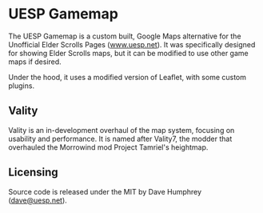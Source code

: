 # UESP Gamemap

The UESP Gamemap is a custom built, Google Maps alternative for the Unofficial Elder Scrolls Pages (www.uesp.net). It was specifically designed for showing Elder Scrolls maps, but it can be modified to use other game maps if desired.

Under the hood, it uses a modified version of Leaflet, with some custom plugins.

## Vality

Vality is an in-development overhaul of the map system, focusing on usability and performance. It is named after Vality7, the modder that overhauled the Morrowind mod Project Tamriel's heightmap.

## Licensing

Source code is released under the MIT by Dave Humphrey (dave@uesp.net).